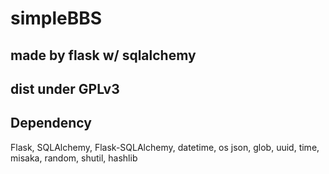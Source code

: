 # simpleBBS

## made by flask w/ sqlalchemy

## dist under GPLv3

## Dependency

Flask, SQLAlchemy, Flask-SQLAlchemy, datetime, os
json, glob, uuid,  time, misaka, random, shutil, hashlib
